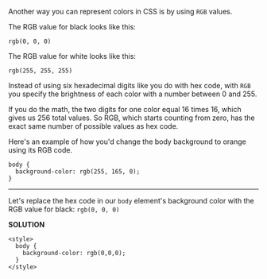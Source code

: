 Another way you can represent colors in CSS is by using `RGB` values.

The RGB value for black looks like this:

`rgb(0, 0, 0)`

The RGB value for white looks like this:

`rgb(255, 255, 255)`

Instead of using six hexadecimal digits like you do with hex code, with `RGB` you specify the brightness of each color with a number between 0 and 255.

If you do the math, the two digits for one color equal 16 times 16, which gives us 256 total values. So RGB, which starts counting from zero, has the exact same number of possible values as hex code.

Here's an example of how you'd change the body background to orange using its RGB code.
```
body {
  background-color: rgb(255, 165, 0);
}
```
---
Let's replace the hex code in our `body` element's background color with the RGB value for black: `rgb(0, 0, 0)`

**SOLUTION**

```
<style>
  body {
    background-color: rgb(0,0,0);
  }
</style>
```
